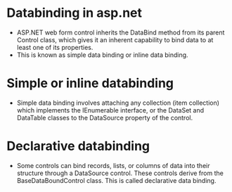 # Databinding in asp.net
- ASP.NET web form control inherits the DataBind method from its parent Control class, which gives it an inherent capability to bind data to at least one of its properties.
- This is known as simple data binding or inline data binding.

# Simple or inline databinding
- Simple data binding involves attaching any collection (item collection) which implements the IEnumerable interface, or the DataSet and DataTable classes to the DataSource property of the control.

# Declarative databinding
- Some controls can bind records, lists, or columns of data into their structure through a DataSource control. These controls derive from the BaseDataBoundControl class. This is called declarative data binding.
